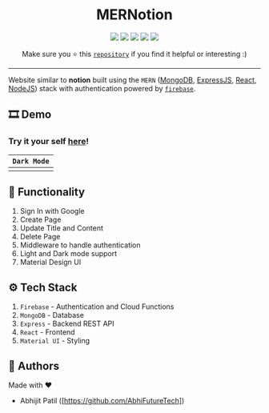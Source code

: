 
<div align="center">

# MERNotion

[![](https://img.shields.io/badge/Authentication-Firebase-yellow?style=for-the-badge&logo=firebase)](https://firebase.google.com/)
[![](https://img.shields.io/badge/Frontnend-ReactJS-blue?style=for-the-badge&logo=react)](https://reactjs.org)
[![](https://img.shields.io/badge/Database-MongoDB-red?style=for-the-badge&logo=mongodb)](mongodb.com "MongoDB")
[![](https://img.shields.io/badge/Backend-Express-black?style=for-the-badge&logo=express)](https://expressjs.com/ "ExpressJS")
[![](https://img.shields.io/badge/Styling-Material_UI-darkblue?style=for-the-badge&logo=mui)](https://mui.com/ "Material UI")

Make sure you ⭐️ this [`repository`]((https://github.com/AbhiFutureTech/MERNotion)) if you find it helpful or interesting :)

</div>

<hr/>

Website similar to **notion** built using the `MERN` ([MongoDB](https://mongodb.com), [ExpressJS](https://expressjs.com/), [React](https://reactjs.org), [NodeJS](https://nodejs.org/en/)) stack with authentication powered by [`firebase`](https://firebase.google.com/).

## 🎞 Demo

### Try it your self [here](https://MERNotion.abhifuturetech.com)!

| `Dark Mode`                              | 
| :--------------------------------------- | 
|  | 

## 📝 Functionality

1. Sign In with Google
1. Create Page
1. Update Title and Content
1. Delete Page
1. Middleware to handle authentication
1. Light and Dark mode support
1. Material Design UI

## ⚙️ Tech Stack

1. `Firebase` - Authentication and Cloud Functions
1. `MongoDB` - Database
1. `Express` - Backend REST API
1. `React` - Frontend
1. `Material UI` - Styling

## 📝 Authors

Made with ❤️

- Abhijit Patil ([https://github.com/AbhiFutureTech])
